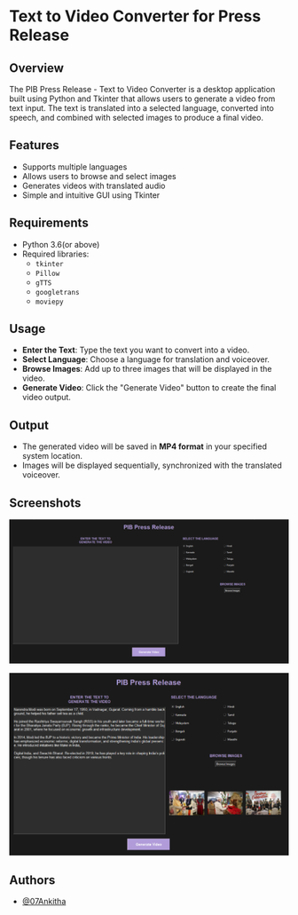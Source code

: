 
# Text to Video Converter for Press Release
## Overview
The PIB Press Release - Text to Video Converter is a desktop application built using Python and Tkinter that allows users to generate a video from text input. The text is translated into a selected language, converted into speech, and combined with selected images to produce a final video.

## Features
- Supports multiple languages
- Allows users to browse and select images
- Generates videos with translated audio
- Simple and intuitive GUI using Tkinter

## Requirements
- Python 3.6(or above)
- Required libraries:
  - `tkinter`
  - `Pillow`
  - `gTTS`
  - `googletrans`
  - `moviepy`

## Usage
- **Enter the Text**: Type the text you want to convert into a video.
- **Select Language**: Choose a language for translation and voiceover.
- **Browse Images**: Add up to three images that will be displayed in the video.
- **Generate Video**: Click the "Generate Video" button to create the final video output.

## Output
- The generated video will be saved in **MP4 format** in your specified system location.
- Images will be displayed sequentially, synchronized with the translated voiceover.


## Screenshots

![Main UI](https://github.com/07Ankitha/Text-to-Video-Converter-for-Press-Releases/blob/main/main%20ui.png?raw=true)




![Main UI](https://github.com/07Ankitha/Text-to-Video-Converter-for-Press-Releases/blob/main/main%20ui(2).png?raw=true)




## Authors

- [@07Ankitha](https://www.github.com/07Ankitha)

